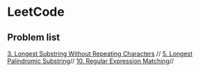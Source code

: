 # LeetCode

## Problem list

[3. Longest Substring Without Repeating Characters](3-Longest-Substring-Without-Repeating-Characters.cpp) //
[5. Longest Palindromic Substring](5-Longest-Palindromic-Substring.cpp)//
[10. Regular Expression Matching](10-Regular-Expression-Matching.cpp)//
